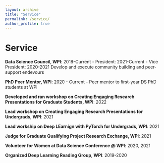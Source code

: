 ```yaml
---
layout: archive
title: "Service"
permalink: /service/
author_profile: true
---
```


# Service

**Data Science Council, WPI**: 2018-Current
    - President: 2021-Current
    - Vice President: 2020-2021
Develop and execute community building and peer-support endevours 

**PhD Peer Mentor, WPI**: 2020 - Current
    - Peer mentor to first-year DS PhD students at WPI 

**Developed and ran workshop on Creating Engaging Research Presentations for Graduate Students, WPI**: 2022

**Lead workshop on Creating Engaging Research Presentations for Undergrads, WPI**: 2021

**Lead workship on Deep LEarnign with PyTorch for Undergrads, WPI**: 2021

**Judge for Graduate Qualifying Project Research Exchange, WPI**: 2021

**Volunteer for Women at Data Science Conference @ WPI**: 2020, 2021

**Organized Deep Learning Reading Group, WPI**: 2019-2020

